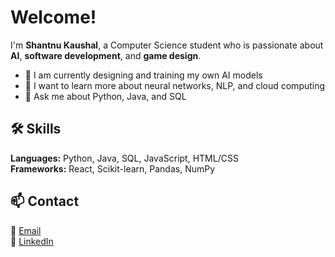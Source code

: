 # Welcome!

I'm **Shantnu Kaushal**, a Computer Science student who is passionate about **AI**, **software development**, and **game design**.

- 🔭 I am currently designing and training my own AI models
- 🌱 I want to learn more about neural networks, NLP, and cloud computing
- 💬 Ask me about Python, Java, and SQL

## 🛠️ Skills  
**Languages:** Python, Java, SQL, JavaScript, HTML/CSS  
**Frameworks:** React, Scikit-learn, Pandas, NumPy

## 📫 Contact  
📧 [Email](shntnkaushal@gmail.com)  
🔗 [LinkedIn](https://linkedin.com/in/shantnu-kaushal)
